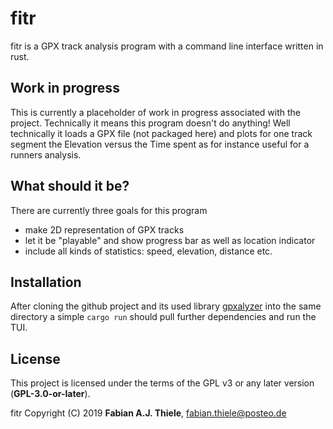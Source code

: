 fitr
============

fitr is a GPX track analysis program with a command line interface written in rust.

## Work in progress

This is currently a placeholder of work in progress associated with the project. Technically
it means this program doesn't do anything! Well technically it loads a GPX file (not packaged here)
and plots for one track segment the Elevation versus the Time spent as for instance useful for a
runners analysis.

## What should it be?

There are currently three goals for this program

- make 2D representation of GPX tracks
- let it be "playable" and show progress bar as well as location indicator
- include all kinds of statistics: speed, elevation, distance etc.

## Installation

After cloning the github project and its used library [gpxalyzer](https://github.com/f-thiele/gpxalyzer) into
the same directory a simple `cargo run` should pull further dependencies and run the TUI.

## License
This project is licensed under the terms of the GPL v3 or any later version (**GPL-3.0-or-later**).

fitr Copyright (C) 2019 **Fabian A.J. Thiele**, <fabian.thiele@posteo.de>
